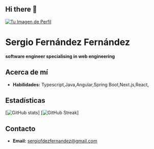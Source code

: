 ## Hi there 👋

[![Tu Imagen de Perfil](https://example.com/tu-imagen.jpg)]([https://tu-perfil-en-linkedin.com](https://www.linkedin.com/in/sergiofdezfdez/))
# Sergio Fernández Fernández
**software engineer specialising in web engineering**

## Acerca de mí
* **Habilidades:** Typescript,Java,Angular,Spring Boot,Next.js,React,
<!-- * **Intereses:**
* **Proyectos:**
    * [Proyecto 1](https://github.com/tu-usuario/proyecto1)
    * [Proyecto 2](https://github.com/tu-usuario/proyecto2) -->

## Estadísticas
[![GitHub stats](https://github-readme-stats.vercel.app/api?username=sergiofdezfernandez&show_icons=true&theme=tokyonight)]
[![GitHub Streak](https://github-readme-streak-stats.vercel.app/api?user=sergiofdezfernandez&theme=tokyonight)]

## Contacto
* **Email:** sergiofdezfernandez@gmail.com
